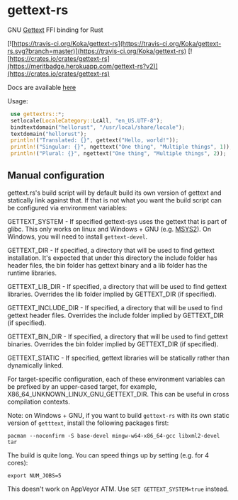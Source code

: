 # gettext-rs

GNU [Gettext](https://www.gnu.org/software/gettext/) FFI binding for Rust

[![https://travis-ci.org/Koka/gettext-rs](https://travis-ci.org/Koka/gettext-rs.svg?branch=master)](https://travis-ci.org/Koka/gettext-rs)
[![https://crates.io/crates/gettext-rs](https://meritbadge.herokuapp.com/gettext-rs?v2)](https://crates.io/crates/gettext-rs)

Docs are available [here](http://koka.github.io/gettext-rs/gettextrs/)

Usage:

```rust
 use gettextrs::*;
 setlocale(LocaleCategory::LcAll, "en_US.UTF-8");
 bindtextdomain("hellorust", "/usr/local/share/locale");
 textdomain("hellorust");
 println!("Translated: {}", gettext("Hello, world!"));
 println!("Singular: {}", ngettext("One thing", "Multiple things", 1));
 println!("Plural: {}", ngettext("One thing", "Multiple things", 2));
```

## Manual configuration

gettext.rs's build script will by default build its own version of gettext and
statically link against that. If that is not what you want the build script can
be configured via environment variables:

  GETTEXT_SYSTEM - If specified gettext-sys uses the gettext that is part of glibc. This only works on linux and Windows + GNU (e.g. [MSYS2](http://www.msys2.org/)). On Windows, you will need to install `gettext-devel`.

  GETTEXT_DIR - If specified, a directory that will be used to find gettext installation. It's expected that under this directory the include folder has header files, the bin folder has gettext binary and a lib folder has the runtime libraries.

  GETTEXT_LIB_DIR - If specified, a directory that will be used to find gettext libraries. Overrides the lib folder implied by GETTEXT_DIR (if specified).

  GETTEXT_INCLUDE_DIR - If specified, a directory that will be used to find gettext header files. Overrides the include folder implied by GETTEXT_DIR (if specified).

  GETTEXT_BIN_DIR - If specified, a directory that will be used to find gettext binaries. Overrides the bin folder implied by GETTEXT_DIR (if specified).
  
  GETTEXT_STATIC - If specified, gettext libraries will be statically rather than dynamically linked.

For target-specific configuration, each of these environment variables can be prefixed by an upper-cased target, for example, X86_64_UNKNOWN_LINUX_GNU_GETTEXT_DIR. This can be useful in cross compilation contexts.

Note: on Windows + GNU, if you want to build `gettext-rs` with its own static
version of `getttext`, install the following packages first:
```
pacman --noconfirm -S base-devel mingw-w64-x86_64-gcc libxml2-devel tar
```

The build is quite long. You can speed things up by setting (e.g. for 4 cores):
```
export NUM_JOBS=5
```

This doesn't work on AppVeyor ATM. Use `SET GETTEXT_SYSTEM=true` instead.
